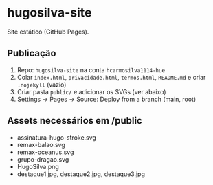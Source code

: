 # hugosilva-site

Site estático (GitHub Pages).

## Publicação
1. Repo: `hugosilva-site` na conta `hcarmosilva1114-hue`
2. Colar `index.html`, `privacidade.html`, `termos.html`, `README.md` e criar `.nojekyll` (vazio)
3. Criar pasta `public/` e adicionar os SVGs (ver abaixo)
4. Settings → Pages → Source: Deploy from a branch (main, root)

## Assets necessários em /public
- assinatura-hugo-stroke.svg
- remax-balao.svg
- remax-oceanus.svg
- grupo-dragao.svg
- HugoSilva.png
- destaque1.jpg, destaque2.jpg, destaque3.jpg
